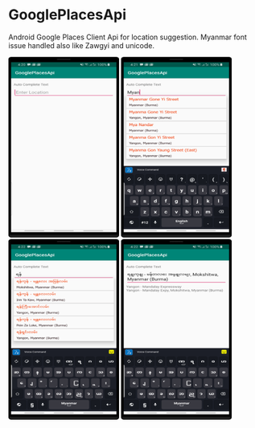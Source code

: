 # GooglePlacesApi
Android Google Places Client Api for location suggestion. Myanmar font issue handled also like Zawgyi and unicode.

<div class="row">
<img src="https://github.com/er-akashgarg/GooglePlacesApi/blob/master/screens/scr1.png" width="220" height="360" />
<img src="https://github.com/er-akashgarg/GooglePlacesApi/blob/master/screens/scr2.png" width="220" height="360" />
<img src="https://github.com/er-akashgarg/GooglePlacesApi/blob/master/screens/scr3.png" width="220" height="360" />
<img src="https://github.com/er-akashgarg/GooglePlacesApi/blob/master/screens/scr4.png" width="220" height="360" />
</div>
